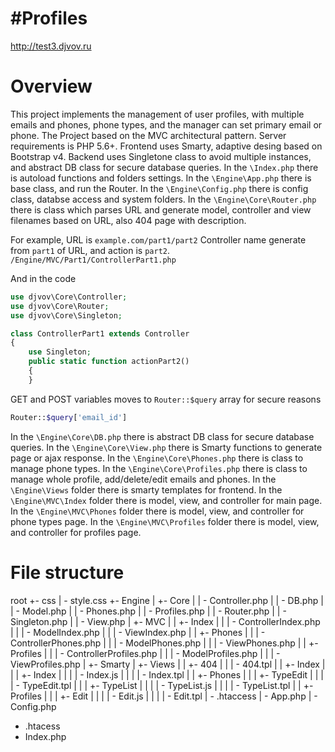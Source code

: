 # #Profiles

<http://test3.djvov.ru>

# Overview

This project implements the management of user profiles, with multiple emails and phones,
phone types, and the manager can set primary  email or phone. The Project based on the MVC architectural pattern.
Server requirements is PHP 5.6+.
Frontend uses Smarty, adaptive desing based on Bootstrap v4.
Backend uses Singletone class to avoid multiple instances, and abstract DB class for secure database queries.
In the `\Index.php` there is autoload functions and folders settings.
In the `\Engine\App.php` there is base class, and run the Router.
In the `\Engine\Config.php` there is config class, databse access and system folders.
In the `\Engine\Core\Router.php` there is class which parses URL and generate model, controller and view filenames based on URL, also 404 page with description.

For example, URL is `example.com/part1/part2`
Controller name generate from `part1` of URL, and action is `part2`.
`/Engine/MVC/Part1/ControllerPart1.php`

And in the code
```php
use djvov\Core\Controller;
use djvov\Core\Router;
use djvov\Core\Singleton;

class ControllerPart1 extends Controller
{
    use Singleton;
    public static function actionPart2()
    {
    }
```

GET and POST variables moves to `Router::$query` array for secure reasons
```php
Router::$query['email_id']
```

In the `\Engine\Core\DB.php` there is abstract DB class for secure database queries.
In the `\Engine\Core\View.php` there is Smarty functions to generate page or ajax response.
In the `\Engine\Core\Phones.php` there is class to manage phone types.
In the `\Engine\Core\Profiles.php` there is class to manage whole profile, add/delete/edit emails and phones.
In the `\Engine\Views` folder there is smarty templates for frontend.
In the `\Engine\MVC\Index` folder there is model, view, and controller for main page.
In the `\Engine\MVC\Phones` folder there is model, view, and controller for phone types page.
In the `\Engine\MVC\Profiles` folder there is model, view, and controller for profiles page.

# File structure

root
+- css
|   - style.css
+- Engine
|   +- Core
|   |   - Controller.php
|   |   - DB.php
|   |   - Model.php
|   |   - Phones.php
|   |   - Profiles.php
|   |   - Router.php
|   |   - Singleton.php
|   |   - View.php
|   +- MVC
|   |   +- Index
|   |   |   - ControllerIndex.php
|   |   |   - ModelIndex.php
|   |   |   - ViewIndex.php
|   |   +- Phones
|   |   |   - ControllerPhones.php
|   |   |   - ModelPhones.php
|   |   |   - ViewPhones.php
|   |   +- Profiles
|   |   |   - ControllerProfiles.php
|   |   |   - ModelProfiles.php
|   |   |   - ViewProfiles.php
|   +- Smarty
|   +- Views
|   |   +- 404
|   |   |   - 404.tpl
|   |   +- Index
|   |   |   +- Index
|   |   |   |   - Index.js
|   |   |   |   - Index.tpl
|   |   +- Phones
|   |   |   +- TypeEdit
|   |   |   |   - TypeEdit.tpl
|   |   |   +- TypeList
|   |   |   |   - TypeList.js
|   |   |   |   - TypeList.tpl
|   |   +- Profiles
|   |   |   +- Edit
|   |   |   |   - Edit.js
|   |   |   |   - Edit.tpl
|   - .htaccess
|   - App.php
|   - Config.php
- .htacess
- Index.php

